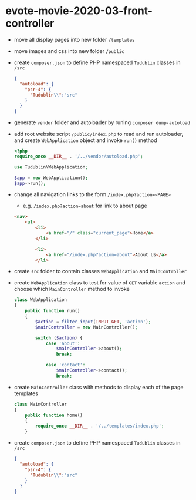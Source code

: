 # evote-movie-2020-03-front-controller

- move all display pages into new folder `/templates`

- move images and css into new folder `/public`

- create `composer.json` to define PHP namespaced `Tudublin` classes in `/src`

    ```json
    {
      "autoload": {
        "psr-4": {
          "Tudublin\\":"src"
        }
      }
    }
    ```

- generate `vendor` folder and autoloader by runing `composer dump-autoload`

- add root website script `/public/index.php` to read and run autoloader, and create `WebApplication` object and invoke `run()` method
    
    ```php
    <?php
    require_once __DIR__ . '/../vendor/autoload.php';
    
    use Tudublin\WebApplication;
    
    $app = new WebApplication();
    $app->run();
    ```

- change all navigation links to the form `/index.php?action=<PAGE>`

    - e.g. `/index.php?action=about` for link to about page

    ```html
    <nav>
        <ul>
            <li>
                <a href="/" class="current_page">Home</a>
            </li>
    
            <li>
                <a href="/index.php?action=about">About Us</a>
            </li>
    ```
- create `src` folder to contain classes `WebApplication` and `MainController`

- create `WebApplication` class to test for value of `GET` variable `action` and choose which `MainController` method to invoke

    ```php
    class WebApplication
    {
        public function run()
        {
            $action = filter_input(INPUT_GET, 'action');
            $mainController = new MainController();
    
            switch ($action) {
                case 'about':
                    $mainController->about();
                    break;
    
                case 'contact':
                    $mainController->contact();
                    break;
    ```

- create `MainController` class with methods to display each of the page templates

    ```php
    class MainController
    {
        public function home()
        {
            require_once __DIR__ . '/../templates/index.php';
        }
    ```

- create `composer.json` to define PHP namespaced `Tudublin` classes in `/src`

    ```json
    {
      "autoload": {
        "psr-4": {
          "Tudublin\\":"src"
        }
      }
    }
    ```

